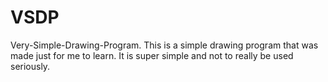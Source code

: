 # VSDP
Very-Simple-Drawing-Program. This is a simple drawing program that was made just for me to learn. It is super simple and not to really be used seriously.
